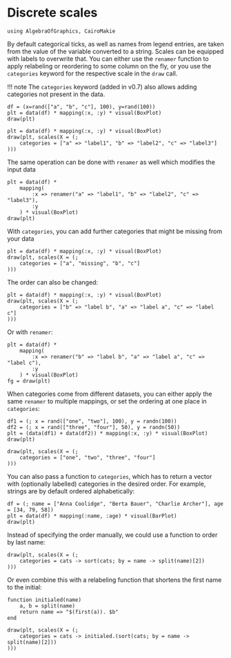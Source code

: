 # Discrete scales

````@example discrete_scales
using AlgebraOfGraphics, CairoMakie
````

By default categorical ticks, as well as names from legend entries, are taken from the
value of the variable converted to a string. Scales can be equipped with labels to
overwrite that. You can either use the `renamer` function to apply relabeling or reordering to
some column on the fly, or you use the `categories` keyword for the respective scale
in the `draw` call.

!!! note
      The `categories` keyword (added in v0.7) also allows adding categories not present in the data.

````@example discrete_scales
df = (x=rand(["a", "b", "c"], 100), y=rand(100))
plt = data(df) * mapping(:x, :y) * visual(BoxPlot)
draw(plt)
````

````@example discrete_scales
plt = data(df) * mapping(:x, :y) * visual(BoxPlot)
draw(plt, scales(X = (;
    categories = ["a" => "label1", "b" => "label2", "c" => "label3"]
)))
````

The same operation can be done with `renamer` as well which modifies the input data

````@example discrete_scales
plt = data(df) *
    mapping(
        :x => renamer("a" => "label1", "b" => "label2", "c" => "label3"),
        :y
    ) * visual(BoxPlot)
draw(plt)
````

With `categories`, you can add further categories that might be missing from your data

````@example discrete_scales
plt = data(df) * mapping(:x, :y) * visual(BoxPlot)
draw(plt, scales(X = (;
    categories = ["a", "missing", "b", "c"]
)))
````

The order can also be changed:

````@example discrete_scales
plt = data(df) * mapping(:x, :y) * visual(BoxPlot)
draw(plt, scales(X = (;
    categories = ["b" => "label b", "a" => "label a", "c" => "label c"]
)))
````

Or with `renamer`:

````@example discrete_scales
plt = data(df) *
    mapping(
        :x => renamer("b" => "label b", "a" => "label a", "c" => "label c"),
        :y
    ) * visual(BoxPlot)
fg = draw(plt)
````

When categories come from different datasets, you can either apply the same `renamer` to multiple mappings,
or set the ordering at one place in `categories`:

````@example discrete_scales
df1 = (; x = rand(["one", "two"], 100), y = randn(100))
df2 = (; x = rand(["three", "four"], 50), y = randn(50))
plt = (data(df1) + data(df2)) * mapping(:x, :y) * visual(BoxPlot)
draw(plt)
````

````@example discrete_scales
draw(plt, scales(X = (;
    categories = ["one", "two", "three", "four"]
)))
````

You can also pass a function to `categories`, which has to return a vector with
(optionally labelled) categories in the desired order.
For example, strings are by default ordered alphabetically:

````@example discrete_scales
df = (; name = ["Anna Coolidge", "Berta Bauer", "Charlie Archer"], age = [34, 79, 58])
plt = data(df) * mapping(:name, :age) * visual(BarPlot)
draw(plt)
````

Instead of specifying the order manually, we could use a function to order by last name:

````@example discrete_scales
draw(plt, scales(X = (;
    categories = cats -> sort(cats; by = name -> split(name)[2])
)))
````

Or even combine this with a relabeling function that shortens the first name to the initial:

````@example discrete_scales
function initialed(name)
    a, b = split(name)
    return name => "$(first(a)). $b"
end

draw(plt, scales(X = (;
    categories = cats -> initialed.(sort(cats; by = name -> split(name)[2]))
)))
````




